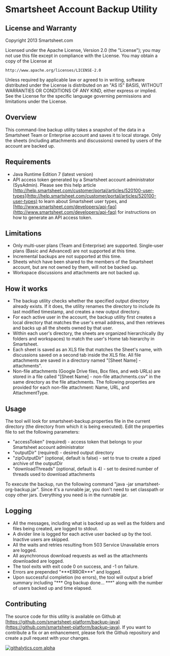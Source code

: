 Smartsheet Account Backup Utility
===

License and Warranty
--------------------
Copyright 2013 Smartsheet.com

Licensed under the Apache License, Version 2.0 (the "License");
you may not use this file except in compliance with the License.
You may obtain a copy of the License at

	http://www.apache.org/licenses/LICENSE-2.0

Unless required by applicable law or agreed to in writing, software
distributed under the License is distributed on an "AS IS" BASIS,
WITHOUT WARRANTIES OR CONDITIONS OF ANY KIND, either express or implied.
See the License for the specific language governing permissions and
limitations under the License.


Overview
--------
This command-line backup utility takes a snapshot of the data in a Smartsheet Team or Enterprise account and saves it to local storage.  Only the sheets (including attachments and discussions) owned by users of the account are backed up.


Requirements
------------
* Java Runtime Edition 7 (latest version)
* API access token generated by a Smartsheet account administrator (SysAdmin).  Please see this help article [http://help.smartsheet.com/customer/portal/articles/520100-user-types](http://help.smartsheet.com/customer/portal/articles/520100-user-types) to learn about Smartsheet user types, and [http://www.smartsheet.com/developers/api-faq](http://www.smartsheet.com/developers/api-faq) for instructions on how to generate an API access token.


Limitations
--------
* Only multi-user plans (Team and Enterprise) are supported.  Single-user plans (Basic and Advanced) are not supported at this time.
* Incremental backups are not supported at this time.
* Sheets which have been shared to the members of the Smartsheet account, but are not owned by them, will not be backed up.
* Workspace discussions and attachments are not backed up.

How it works
--------
* The backup utility checks whether the specified output directory already exists.  If it does, the utility renames the directory to include its last modified timestamp, and creates a new output directory.
* For each active user in the account, the backup utility first creates a local directory that matches the user's email address, and then retrieves and backs up all the sheets owned by that user.
* Within each user's directory, the sheets are organized hierarchically (by folders and workspaces) to match the user's Home tab hierarchy in Smartsheet.
* Each sheet is saved as an XLS file that matches the Sheet's name, with discussions saved on a second tab inside the XLS file.  All file attachments are saved in a directory named "[Sheet Name] - attachments".  
* Non-file attachments (Google Drive files, Box files, and web URLs) are stored in a file called "[Sheet Name] - non-file attachments.csv" in the same directory as the file attachments. The following properties are provided for each non-file attachment: Name, URL, and AttachmentType.

Usage
------------
The tool will look for smartsheet-backup.properties file in the current directory (the directory from which it is being executed).
Edit the properties file to set the following parameters:

* "accessToken" (required) - access token that belongs to your Smartsheet account administrator
* "outputDir" (required) - desired output directory
* "zipOutputDir" (optional, default is false) - set to true to create a ziped archive of the outputDir
* "downloadThreads" (optional, default is 4) - set to desired number of threads used to download attachments

To execute the backup, run the following command "java -jar smartsheet-org-backup.jar".
Since it's a runnable jar, you don't need to set classpath or copy other jars. Everything you need is in the runnable jar.


Logging
------------------
* All the messages, including what is backed up as well as the folders and files being created, are logged to stdout.
* A divider line is logged for each active user backed up by the tool.  Inactive users are skipped.
* All the waits and retries resulting from 503 Service Unavailable errors are logged.
* All asynchronous download requests as well as the attachments downloaded are logged.
* The tool exits with exit code 0 on success, and -1 on failure.
* Errors are prepended "\*\*\*ERROR\*\*\*" and logged.
* Upon successful completion (no errors), the tool will output a brief summary including "\*\*\* Org backup done... \*\*\*" along with the number of users backed up and time elapsed.

Contributing
---
The source code for this utility is available on Github at [https://github.com/smartsheet-platform/backup-java](https://github.com/smartsheet-platform/backup-java). If you want to contribute a fix or an enhancement, please fork the Github repository and create a pull request with your changes.

[![githalytics.com alpha](https://cruel-carlota.pagodabox.com/fb84ff8823ccfb788e524e4ce734af64 "githalytics.com")](http://githalytics.com/smartsheet-platform/backup-java)
